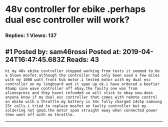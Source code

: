 # 48v controller for ebike .perhaps dual esc controller will work?

### Replies: 1 Views: 137

## \#1 Posted by: sam46rossi Posted at: 2019-04-24T16:47:45.683Z Reads: 43

```
hi my 48v ebike controller stopped working from tests it seemed to be a blown mosfet.although the controller had only been used a few miles with my 1000 watt front hub motor.i tested motor with my dual esc controller on my longboard and it span up ok.i have ordered a beefier 45amp sine wave controller off ebay.the faulty one was from alieexpress and they havnt refunded so will stick to ebay now.does anyone know if my dual esc controller that comes with remote control an ebike with a throttle.my battery is 54v fully charged 14s5p samsung 25r cells.i tried to replace mosfet on faulty controller but my soldering not good.the motor span straight away when connected power then went off with no throttle.
```

---
